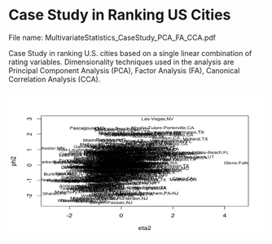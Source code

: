 # Case Study in Ranking US Cities
File name: MultivariateStatistics_CaseStudy_PCA_FA_CCA.pdf

Case Study in ranking U.S. cities based on a single linear combination of rating variables. Dimensionality techniques used in the analysis are Principal Component Analysis (PCA), Factor Analysis (FA), Canonical Correlation Analysis (CCA).

<p align="center">
<img src="https://github.com/TatevKaren/Multivariate-Statistics/blob/main/CCA_plot1.png?raw=true"
  alt="Canonical Correlation Plots"
  width="686" height="289">
</p>
